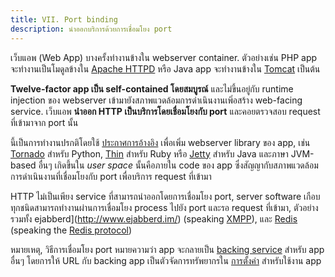 ```yaml
---
title: VII. Port binding
description: นำออกบริการด้วยการเชื่อมโยง port
---
```

เว็บแอพ (Web App) บางครั้งทำงานข้างใน webserver container. ตัวอย่างเช่น PHP app จะทำงานเป็นโมดูลข้างใน [Apache HTTPD](http://httpd.apache.org/) หรือ Java app จะทำงานข้างใน [Tomcat](http://tomcat.apache.org/) เป็นต้น

**Twelve-factor app เป็น self-contained โดยสมบูรณ์** และไม่ขึ้นอยู่กับ runtime injection ของ webserver เข้ามายังสภาพแวดล้อมการดำเนินงานเพิ่อสร้าง web-facing service. เว็บแอพ **นำออก HTTP เป็นบริการโดยเชื่อมโยงกับ port** และคอยตรวจสอบ request ที่เข้ามาจาก port นั้น

นี้เป็นการทำงานปรกติโดยใช้ [ประกาศการอ้างอิง](./dependencies) เพื่อเพิ่ม webserver library ของ app, เช่น [Tornado](http://www.tornadoweb.org/) สำหรับ Python, [Thin](http://code.macournoyer.com/thin/) สำหรับ Ruby หรือ [Jetty](http://www.eclipse.org/jetty/) สำหรับ Java และภาษา JVM-based อื่นๆ เกิดขึ้นใน *user space* นั้นคือภายใน code ของ app ซึ่งสัญญากับสภาพแวดล้อมการดำเนินงานที่เชื่อมโยงกับ port เพื่อบริการ request ที่เข้ามา

HTTP ไม่เป็นเพียง service ที่สามารถนำออกโดยการเชื่อมโยง port, server software เกือบทุกชนิดสามารถทำงานผ่านการเชื่อมโยง process ไปยัง port และรอ request ที่เข้ามา, ตัวอย่างรวมทั้ง ejabberd](http://www.ejabberd.im/) (speaking [XMPP](http://xmpp.org/)), และ [Redis](http://redis.io/) (speaking the [Redis protocol](http://redis.io/topics/protocol))

หมายเหตุ, วิธีการเชื่อมโยง port หมายความว่า app จะกลายเป็น [backing service](./backing-services) สำหรับ app อื่นๆ โดยการให้ URL กับ backing app เป็นตัวจัดการทรัพยากรใน [การตั้งค่า](./config) สำหรับใช้งาน app
